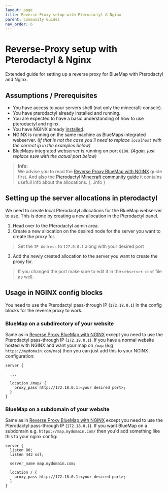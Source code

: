 ```yaml
---
layout: page
title: Reverse-Proxy setup with Pterodactyl & Nginx
parent: Community Guides
nav_order: 6
---
```


# Reverse-Proxy setup with Pterodactyl & Nginx

Extended guide for setting up a reverse proxy for BlueMap with Pterodactyl and Nginx.

## Assumptions / Prerequisites
- You have access to your servers shell (not only the minecraft-console).
- You have pterodactyl already installed and running.
- You are expected to have a basic understanding of how to use pterodactyl and nginx.
- You have NGINX already 
  [installed](https://docs.nginx.com/nginx/admin-guide/installing-nginx/installing-nginx-open-source/).
- NGINX is running on the same machine as BlueMaps integrated webserver. *(If that is not the case you'll need to 
  replace `localhost` with the correct ip in the examples below)*
- BlueMaps integrated webserver is running on port `8100`. *(Again, just replace `8100` with the actual port below)* 

> **Info:**<br>
> We advise you to read the [Reverse Proxy BlueMap with NGINX](https://bluemap.bluecolored.de/wiki/webserver/NginxProxy.html) guide first.
> And also the [Pterodactyl Minecraft community guide](https://pterodactyl.io/community/games/minecraft.html) it contains usefull info about the allocations.
{: .info }

## Setting up the server allocations in pterodactyl
We need to create local Pterodactyl allocations for the BlueMap webserver to use. This is done by creating a new allocation in the Pterodactyl panel.

1. Head over to the Pterodactyl admin area.
2. Create a new allocation on the desired node for the server you want to create the proxy for.
> Set the `IP Address` to `127.0.0.1` along with your desired port
3. Add the newly created allocation to the server you want to create the proxy for.
> If you changed the port make sure to edit it in the `webserver.conf` file as well.

## Usage in NGINX config blocks
You need to use the Pterodactyl pass-through IP (`172.18.0.1`) in the config blocks for the reverse proxy to work.

### BlueMap on a subdirectory of your website
Same as in [Reverse Proxy BlueMap with NGINX](https://bluemap.bluecolored.de/wiki/webserver/NginxProxy.html) except you need to use the Pterodactyl pass-through IP (`172.18.0.1`).
If you have a normal website hosted with NGINX and want your map on `/map` (e.g `https://mydomain.com/map`) then 
you can just add this to your NGINX configuration:
```nginx
server {
  
  ...

  location /map/ {
    proxy_pass http://172.18.0.1:<your desired port>;
  }
}
```

### BlueMap on a subdomain of your website
Same as in [Reverse Proxy BlueMap with NGINX](https://bluemap.bluecolored.de/wiki/webserver/NginxProxy.html) except you need to use the Pterodactyl pass-through IP (`172.18.0.1`).
If you want BlueMap on a subdomain e.g. `https://map.mydomain.com/` then you'd add something like this to 
your nginx config:
```nginx
server {
  listen 80;
  listen 443 ssl;

  server_name map.mydomain.com;

  location / {
    proxy_pass http://172.18.0.1:<your desired port>;
  }
}
```


